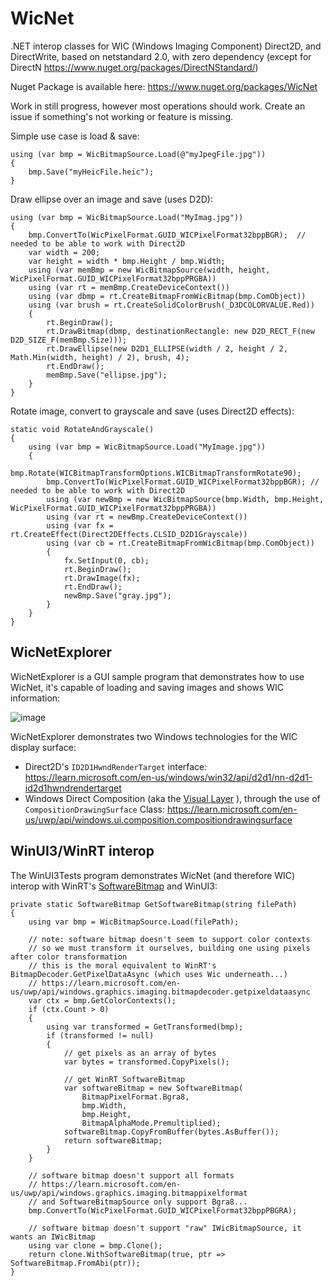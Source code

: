 # WicNet
.NET interop classes for WIC (Windows Imaging Component) Direct2D, and DirectWrite, based on netstandard 2.0, with zero dependency (except for DirectN https://www.nuget.org/packages/DirectNStandard/)

Nuget Package is available here: https://www.nuget.org/packages/WicNet

Work in still progress, however most operations should work. Create an issue if something's not working or feature is missing.

Simple use case is load & save:

    using (var bmp = WicBitmapSource.Load(@"myJpegFile.jpg"))
    {
        bmp.Save("myHeicFile.heic");
    }

Draw ellipse over an image and save (uses D2D):

    using (var bmp = WicBitmapSource.Load("MyImag.jpg"))
    {
        bmp.ConvertTo(WicPixelFormat.GUID_WICPixelFormat32bppBGR);  // needed to be able to work with Direct2D
        var width = 200;
        var height = width * bmp.Height / bmp.Width;
        using (var memBmp = new WicBitmapSource(width, height, WicPixelFormat.GUID_WICPixelFormat32bppPRGBA))
        using (var rt = memBmp.CreateDeviceContext())
        using (var dbmp = rt.CreateBitmapFromWicBitmap(bmp.ComObject))
        using (var brush = rt.CreateSolidColorBrush(_D3DCOLORVALUE.Red))
        {
            rt.BeginDraw();
            rt.DrawBitmap(dbmp, destinationRectangle: new D2D_RECT_F(new D2D_SIZE_F(memBmp.Size)));
            rt.DrawEllipse(new D2D1_ELLIPSE(width / 2, height / 2, Math.Min(width, height) / 2), brush, 4);
            rt.EndDraw();
            memBmp.Save("ellipse.jpg");
        }
    }

Rotate image, convert to grayscale and save (uses Direct2D effects):

    static void RotateAndGrayscale()
    {
        using (var bmp = WicBitmapSource.Load("MyImage.jpg"))
        {
            bmp.Rotate(WICBitmapTransformOptions.WICBitmapTransformRotate90);
            bmp.ConvertTo(WicPixelFormat.GUID_WICPixelFormat32bppBGR); // needed to be able to work with Direct2D
            using (var newBmp = new WicBitmapSource(bmp.Width, bmp.Height, WicPixelFormat.GUID_WICPixelFormat32bppPRGBA))
            using (var rt = newBmp.CreateDeviceContext())
            using (var fx = rt.CreateEffect(Direct2DEffects.CLSID_D2D1Grayscale))
            using (var cb = rt.CreateBitmapFromWicBitmap(bmp.ComObject))
            {
                fx.SetInput(0, cb);
                rt.BeginDraw();
                rt.DrawImage(fx);
                rt.EndDraw();
                newBmp.Save("gray.jpg");
            }
        }
    }
    
## WicNetExplorer
WicNetExplorer is a GUI sample program that demonstrates how to use WicNet, it's capable of loading and saving images and shows WIC information:

![image](https://github.com/smourier/WicNet/assets/5328574/af1795f4-3627-4193-a849-3e2c50f87aac)

WicNetExplorer demonstrates two Windows technologies for the WIC display surface:

* Direct2D's `ID2D1HwndRenderTarget` interface: https://learn.microsoft.com/en-us/windows/win32/api/d2d1/nn-d2d1-id2d1hwndrendertarget
* Windows Direct Composition (aka the [Visual Layer](https://learn.microsoft.com/en-us/windows/uwp/composition/visual-layer) ), through the use of `CompositionDrawingSurface` Class: https://learn.microsoft.com/en-us/uwp/api/windows.ui.composition.compositiondrawingsurface

## WinUI3/WinRT interop
The WinUI3Tests program demonstrates WicNet (and therefore WIC) interop with WinRT's [SoftwareBitmap](https://learn.microsoft.com/en-us/uwp/api/windows.graphics.imaging.softwarebitmap) and WinUI3:

    private static SoftwareBitmap GetSoftwareBitmap(string filePath)
    {
        using var bmp = WicBitmapSource.Load(filePath);

        // note: software bitmap doesn't seem to support color contexts
        // so we must transform it ourselves, building one using pixels after color transformation
        // this is the moral equivalent to WinRT's BitmapDecoder.GetPixelDataAsync (which uses Wic underneath...)
        // https://learn.microsoft.com/en-us/uwp/api/windows.graphics.imaging.bitmapdecoder.getpixeldataasync
        var ctx = bmp.GetColorContexts();
        if (ctx.Count > 0)
        {
            using var transformed = GetTransformed(bmp);
            if (transformed != null)
            {
                // get pixels as an array of bytes
                var bytes = transformed.CopyPixels();

                // get WinRT SoftwareBitmap
                var softwareBitmap = new SoftwareBitmap(
                    BitmapPixelFormat.Bgra8,
                    bmp.Width,
                    bmp.Height,
                    BitmapAlphaMode.Premultiplied);
                softwareBitmap.CopyFromBuffer(bytes.AsBuffer());
                return softwareBitmap;
            }
        }

        // software bitmap doesn't support all formats
        // https://learn.microsoft.com/en-us/uwp/api/windows.graphics.imaging.bitmappixelformat
        // and SoftwareBitmapSource only support Bgra8...
        bmp.ConvertTo(WicPixelFormat.GUID_WICPixelFormat32bppPBGRA);

        // software bitmap doesn't support "raw" IWicBitmapSource, it wants an IWicBitmap
        using var clone = bmp.Clone();
        return clone.WithSoftwareBitmap(true, ptr => SoftwareBitmap.FromAbi(ptr));
    }

